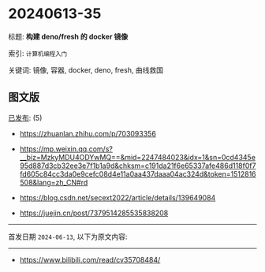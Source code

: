 # 20240613-35

标题:
**构建 deno/fresh 的 docker 镜像**

索引: `计算机编程入门`

关键词: 镜像, 容器, docker, deno, fresh, 曲线救国


## 图文版

[已发布](./a.md): (5)

+ <https://zhuanlan.zhihu.com/p/703093356>

+ <https://mp.weixin.qq.com/s?__biz=MzkyMDU4ODYwMQ==&mid=2247484023&idx=1&sn=0cd4345e95d887d3cb32ee3e7f1b1a9d&chksm=c191da21f6e65337afe486d118f0f7fd605c84cc3da0e9cefc08d4e11a0aa437daaa04ac324d&token=1512816508&lang=zh_CN#rd>

+ <https://blog.csdn.net/secext2022/article/details/139649084>

+ <https://juejin.cn/post/7379514285535838208>

----

首发日期 `2024-06-13`, 以下为原文内容:

----

+ <https://www.bilibili.com/read/cv35708484/>
